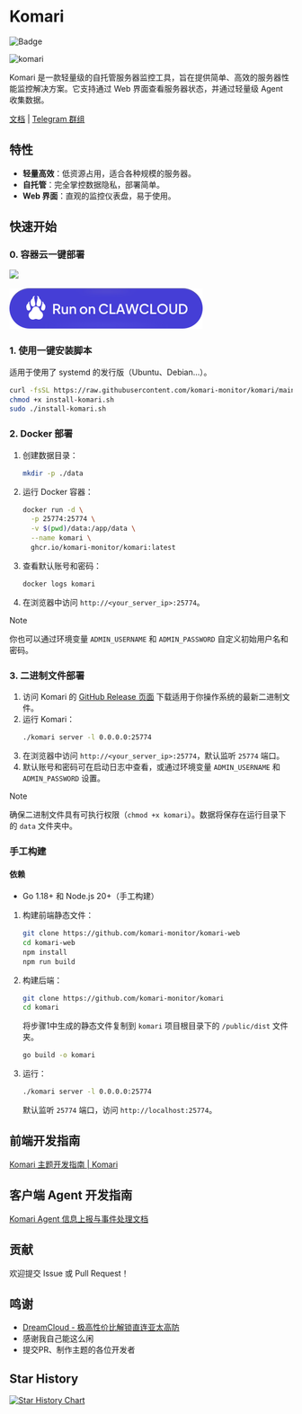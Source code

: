 
# Komari 
![Badge](https://hitscounter.dev/api/hit?url=https%3A%2F%2Fgithub.com%2Fkomari-monitor%2Fkomari&label=&icon=github&color=%23a370f7&message=&style=flat&tz=UTC)

![komari](https://socialify.git.ci/komari-monitor/komari/image?description=1&font=Inter&forks=1&issues=1&language=1&logo=https%3A%2F%2Fraw.githubusercontent.com%2Fkomari-monitor%2Fkomari-web%2Fd54ce1288df41ead08aa19f8700186e68028a889%2Fpublic%2Ffavicon.png&name=1&owner=1&pattern=Plus&pulls=1&stargazers=1&theme=Auto)

Komari 是一款轻量级的自托管服务器监控工具，旨在提供简单、高效的服务器性能监控解决方案。它支持通过 Web 界面查看服务器状态，并通过轻量级 Agent 收集数据。

[文档](https://komari-document.pages.dev/) | [Telegram 群组](https://t.me/komari_monitor)

## 特性
- **轻量高效**：低资源占用，适合各种规模的服务器。
- **自托管**：完全掌控数据隐私，部署简单。
- **Web 界面**：直观的监控仪表盘，易于使用。

## 快速开始

### 0. 容器云一键部署

[![](https://rainyun-apps.cn-nb1.rains3.com/materials/deploy-on-rainyun-cn.svg)](https://app.rainyun.com/apps/rca/store/6780/NzYxNzAz_)

[![](https://raw.githubusercontent.com/ClawCloud/Run-Template/refs/heads/main/Run-on-ClawCloud.svg)](https://template.run.claw.cloud/?openapp=system-fastdeploy%3FtemplateName%3Dkomari)

### 1. 使用一键安装脚本
适用于使用了 systemd 的发行版（Ubuntu、Debian...）。
```bash
curl -fsSL https://raw.githubusercontent.com/komari-monitor/komari/main/install-komari.sh -o install-komari.sh
chmod +x install-komari.sh
sudo ./install-komari.sh
```

### 2. Docker 部署
1. 创建数据目录：
   ```bash
   mkdir -p ./data
   ```
2. 运行 Docker 容器：
   ```bash
   docker run -d \
     -p 25774:25774 \
     -v $(pwd)/data:/app/data \
     --name komari \
     ghcr.io/komari-monitor/komari:latest
   ```
3. 查看默认账号和密码：
   ```bash
   docker logs komari
   ```
4. 在浏览器中访问 `http://<your_server_ip>:25774`。

> [!NOTE]
> 你也可以通过环境变量 `ADMIN_USERNAME` 和 `ADMIN_PASSWORD` 自定义初始用户名和密码。

### 3. 二进制文件部署
1. 访问 Komari 的 [GitHub Release 页面](https://github.com/komari-monitor/komari/releases) 下载适用于你操作系统的最新二进制文件。
2. 运行 Komari：
   ```bash
   ./komari server -l 0.0.0.0:25774
   ```
3. 在浏览器中访问 `http://<your_server_ip>:25774`，默认监听 `25774` 端口。
4. 默认账号和密码可在启动日志中查看，或通过环境变量 `ADMIN_USERNAME` 和 `ADMIN_PASSWORD` 设置。

> [!NOTE]
> 确保二进制文件具有可执行权限（`chmod +x komari`）。数据将保存在运行目录下的 `data` 文件夹中。


### 手工构建

#### 依赖

- Go 1.18+ 和 Node.js 20+（手工构建）

1. 构建前端静态文件：
   ```bash
   git clone https://github.com/komari-monitor/komari-web
   cd komari-web
   npm install
   npm run build
   ```
2. 构建后端：
   ```bash
   git clone https://github.com/komari-monitor/komari
   cd komari
   ```
   将步骤1中生成的静态文件复制到 `komari` 项目根目录下的 `/public/dist` 文件夹。
   ```bash 
   go build -o komari
   ```
4. 运行：
   ```bash
   ./komari server -l 0.0.0.0:25774
   ```
   默认监听 `25774` 端口，访问 `http://localhost:25774`。

## 前端开发指南
[Komari 主题开发指南 | Komari](https://komari-monitor.github.io/komari-document/dev/theme.html)

## 客户端 Agent 开发指南
[Komari Agent 信息上报与事件处理文档](https://komari-monitor.github.io/komari-document/dev/agent.html)

## 贡献
欢迎提交 Issue 或 Pull Request！

## 鸣谢
 - [DreamCloud - 极高性价比解锁直连亚太高防](https://as211392.com/)
 - 感谢我自己能这么闲
 - 提交PR、制作主题的各位开发者

## Star History

[![Star History Chart](https://api.star-history.com/svg?repos=komari-monitor/komari&type=Date)](https://www.star-history.com/#komari-monitor/komari&Date)

